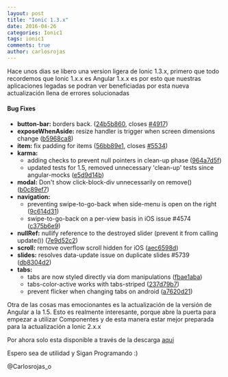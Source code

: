 ```yaml
---
layout: post
title: "Ionic 1.3.x"
date: 2016-04-26
categories: Ionic1
tags: ionic1
comments: true
author: carlosrojas
---
```

Hace unos dias se libero una version ligera de Ionic 1.3.x, primero que todo recordemos que Ionic 1.x.x es Angular 1.x.x es por esto
que nuestras aplicaciones legadas se podran ver beneficiadas por esta nueva actualización llena de errores solucionadas 

#### Bug Fixes

* **button-bar:** borders back. ([24b5b860](https://github.com/driftyco/ionic/commit/24b5b860), closes [#4917](https://github.com/driftyco/ionic/issues/4917))
* **exposeWhenAside:** resize handler is trigger when screen dimensions change ([b5968ca8](https://github.com/driftyco/ionic/commit/b5968ca8))
* **item:** fix padding for items ([56bb89e1](https://github.com/driftyco/ionic/commit/56bb89e1), closes [#5534](https://github.com/driftyco/ionic/issues/5534))
* **karma:**
  * adding checks to prevent null pointers in clean-up phase ([964a7d5f](https://github.com/driftyco/ionic/commit/964a7d5f))
  * updated tests for 1.5, removed unnecessary 'clean-up' tests since angular-mocks  ([e5d9d14b](https://github.com/driftyco/ionic/commit/e5d9d14b))
* **modal:** Don't show click-block-div unnecessarily on remove() ([b0c89ef7](https://github.com/driftyco/ionic/commit/b0c89ef7))
* **navigation:**
  * preventing swipe-to-go-back when side-menu is open on the right ([9c614d31](https://github.com/driftyco/ionic/commit/9c614d31))
  * swipe-to-go-back on a per-view basis in iOS issue #4574 ([c375b6e9](https://github.com/driftyco/ionic/commit/c375b6e9))
* **nullRef:** nullify reference to the destroyed slider (prevent it from calling update()) ([7e9d52c2](https://github.com/driftyco/ionic/commit/7e9d52c2))
* **scroll:** remove overflow scroll hidden for iOS ([aec6598d](https://github.com/driftyco/ionic/commit/aec6598d))
* **slides:** resolves data-update issue on duplicate slides #5739 ([db8304d2](https://github.com/driftyco/ionic/commit/db8304d2))
* **tabs:**
  * tabs are now styled directly via dom manipulations ([fbae1aba](https://github.com/driftyco/ionic/commit/fbae1aba))
  * tabs-color-active works with tabs-striped ([237d79b7](https://github.com/driftyco/ionic/commit/237d79b7))
  * prevent flicker when changing tabs on android ([a7620d21](https://github.com/driftyco/ionic/commit/a7620d21))

Otra de las cosas mas emocionantes es la actualización de la versión de Angular a la 1.5. Esto es realmente interesante, porque
abre la puerta para empezar a utilizar Componentes y de esta manera estar mejor preparada para la actualización a Ionic 2.x.x

Por ahora solo esta disponible a través de la descarga [aqui](http://code.ionicframework.com/1.3.0/ionic-v1.3.0.zip)

Espero sea de utilidad y Sigan Programando :)

@Carlosrojas_o
